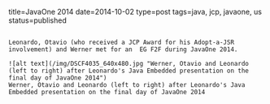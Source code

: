 title=JavaOne 2014
date=2014-10-02
type=post
tags=java, jcp, javaone, us
status=published
~~~~~~

Leonardo, Otavio (who received a JCP Award for his Adopt-a-JSR involvement) and Werner met for an  EG F2F during JavaOne 2014.

![alt text](/img/DSCF4035_640x480.jpg "Werner, Otavio and Leonardo (left to right) after Leonardo's Java Embedded presentation on the final day of JavaOne 2014")
Werner, Otavio and Leonardo (left to right) after Leonardo's Java Embedded presentation on the final day of JavaOne 2014
